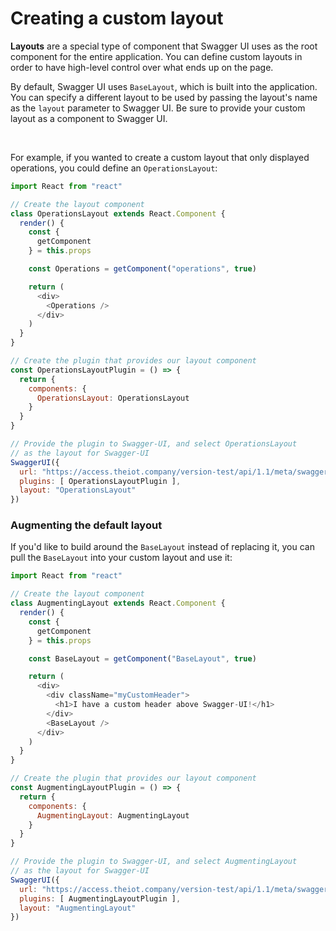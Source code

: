 # Creating a custom layout

**Layouts** are a special type of component that Swagger UI uses as the root component for the entire application. You can define custom layouts in order to have high-level control over what ends up on the page.

By default, Swagger UI uses `BaseLayout`, which is built into the application. You can specify a different layout to be used by passing the layout's name as the `layout` parameter to Swagger UI. Be sure to provide your custom layout as a component to Swagger UI.

<br>

For example, if you wanted to create a custom layout that only displayed operations, you could define an `OperationsLayout`:

```js
import React from "react"

// Create the layout component
class OperationsLayout extends React.Component {
  render() {
    const {
      getComponent
    } = this.props

    const Operations = getComponent("operations", true)

    return (
      <div>
        <Operations />
      </div>
    )
  }
}

// Create the plugin that provides our layout component
const OperationsLayoutPlugin = () => {
  return {
    components: {
      OperationsLayout: OperationsLayout
    }
  }
}

// Provide the plugin to Swagger-UI, and select OperationsLayout
// as the layout for Swagger-UI
SwaggerUI({
  url: "https://access.theiot.company/version-test/api/1.1/meta/swagger.json",
  plugins: [ OperationsLayoutPlugin ],
  layout: "OperationsLayout"
})
```

### Augmenting the default layout

If you'd like to build around the `BaseLayout` instead of replacing it, you can pull the `BaseLayout` into your custom layout and use it:

```js
import React from "react"

// Create the layout component
class AugmentingLayout extends React.Component {
  render() {
    const {
      getComponent
    } = this.props

    const BaseLayout = getComponent("BaseLayout", true)

    return (
      <div>
        <div className="myCustomHeader">
          <h1>I have a custom header above Swagger-UI!</h1>
        </div>
        <BaseLayout />
      </div>
    )
  }
}

// Create the plugin that provides our layout component
const AugmentingLayoutPlugin = () => {
  return {
    components: {
      AugmentingLayout: AugmentingLayout
    }
  }
}

// Provide the plugin to Swagger-UI, and select AugmentingLayout
// as the layout for Swagger-UI
SwaggerUI({
  url: "https://access.theiot.company/version-test/api/1.1/meta/swagger.json",
  plugins: [ AugmentingLayoutPlugin ],
  layout: "AugmentingLayout"
})
```
